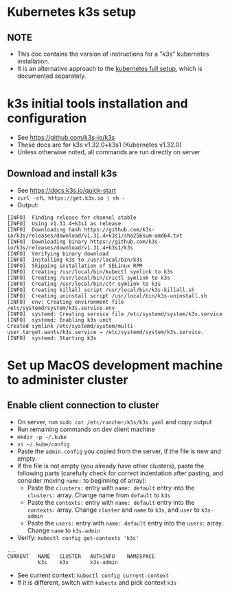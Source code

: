 # Kubernetes k3s setup

## NOTE

- This doc contains the version of instructions for a "k3s" kubernetes installation.
- It is an alternative approach to the [kubernetes full setup](./kubernetes_full_setup.md), which is documented separately.

# k3s initial tools installation and configuration

- See https://github.com/k3s-io/k3s
- These docs are for k3s v1.32.0+k3s1 (Kubernetes v1.32.0)
- Unless otherwise noted, all commands are run directly on server

## Download and install k3s

- See https://docs.k3s.io/quick-start
- `curl -sfL https://get.k3s.io | sh -`
- Output:
```
[INFO]  Finding release for channel stable
[INFO]  Using v1.31.4+k3s1 as release
[INFO]  Downloading hash https://github.com/k3s-io/k3s/releases/download/v1.31.4+k3s1/sha256sum-amd64.txt
[INFO]  Downloading binary https://github.com/k3s-io/k3s/releases/download/v1.31.4+k3s1/k3s
[INFO]  Verifying binary download
[INFO]  Installing k3s to /usr/local/bin/k3s
[INFO]  Skipping installation of SELinux RPM
[INFO]  Creating /usr/local/bin/kubectl symlink to k3s
[INFO]  Creating /usr/local/bin/crictl symlink to k3s
[INFO]  Creating /usr/local/bin/ctr symlink to k3s
[INFO]  Creating killall script /usr/local/bin/k3s-killall.sh
[INFO]  Creating uninstall script /usr/local/bin/k3s-uninstall.sh
[INFO]  env: Creating environment file /etc/systemd/system/k3s.service.env
[INFO]  systemd: Creating service file /etc/systemd/system/k3s.service
[INFO]  systemd: Enabling k3s unit
Created symlink /etc/systemd/system/multi-user.target.wants/k3s.service → /etc/systemd/system/k3s.service.
[INFO]  systemd: Starting k3s
```

# Set up MacOS development machine to administer cluster

## Enable client connection to cluster

- On server, run `sudo cat /etc/rancher/k3s/k3s.yaml` and copy output
- Run remaining commands on dev client machine
- `mkdir -p ~/.kube`
- `vi ~/.kube/config`
- Paste the `admin.config` you copied from the server, if the file is new and empty.
- If the file is not empty (you already have other clusters), paste the following parts (carefully check for correct indentation after pasting, and consider moving `name:` to beginning of array):
    - Paste the `clusters:` entry with `name: default` entry into the `clusters:` array. Change name from `default` to `k3s`
    - Paste the `contexts:` entry with `name: default` entry into the `contexts:` array. Change `cluster` and `name` to `k3s`, and `user` to `k3s-admin`
    - Paste the `users:` entry with `name: default` entry into the `users:` array. Change `name` to `k3s-admin`
- Verify: `kubectl config get-contexts 'k3s'`
```
...
CURRENT   NAME   CLUSTER   AUTHINFO    NAMESPACE
          k3s    k3s       k3s-admin
```
- See current context: `kubectl config current-context`
- If it is different, switch with `kubectx` and pick context `k3s`
